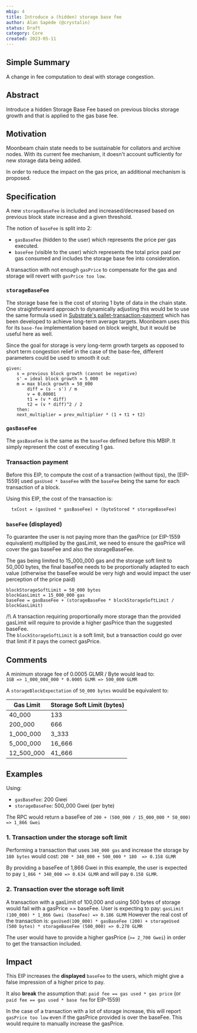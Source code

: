 ```yaml
---
mbip: 4
title: Introduce a (hidden) storage base fee
author: Alan Sapède (@crystalin)
status: Draft
category: Core
created: 2023-05-11
---
```



## Simple Summary
A change in fee computation to deal with storage congestion. 

## Abstract

Introduce a hidden Storage Base Fee based on previous blocks storage growth and that is applied
to the gas base fee.

## Motivation

Moonbeam chain state needs to be sustainable for collators and archive nodes. With its current
fee mechanism, it doesn't account sufficiently for new storage data being added.

In order to reduce the impact on the gas price, an additional mechanism is proposed. 

## Specification

A new `storageBaseFee` is included and increased/decreased based on previous block state increase
and a given threshold.

The notion of `baseFee` is split into 2:
- `gasBaseFee` (hidden to the user) which represents the price per gas executed.
- `baseFee` (visible to the user) which represents the total price paid per gas consumed and
includes the storage base fee into consideration.

A transaction with not enough `gasPrice` to compensate for the gas and storage will revert with
`gasPrice too low`.

### `storageBaseFee`

The storage base fee is the cost of storing 1 byte of data in the chain state. One straightforward
approach to dynamically adjusting this would be to use the same formula used in
[Substrate's pallet-transaction-payment](https://github.com/paritytech/substrate/blob/0046337664b221ff1072fb8f872f13a170babca9/frame/transaction-payment/src/lib.rs#L95)
which has been developed to achieve long-term average targets. Moonbeam uses this for its `base-fee`
implementation based on block weight, but it would be useful here as well.

Since the goal for storage is very long-term growth targets as opposed to short term congestion
relief in the case of the base-fee, different parameters could be used to smooth it out:

```
given:
    s = previous block growth (cannot be negative)
    s' = ideal block growth = 5_000
    m = max block growth = 50_000
        diff = (s - s') / m
        v = 0.00001
        t1 = (v * diff)
        t2 = (v * diff)^2 / 2
    then:
    next_multiplier = prev_multiplier * (1 + t1 + t2)
```

### `gasBaseFee`

The `gasBaseFee` is the same as the `baseFee` defined before this MBIP. It simply represent the cost
of executing 1 gas.

### Transaction payment

Before this EIP, to compute the cost of a transaction (without tips), the [EIP-1559]
used `gasUsed * baseFee` with the `baseFee` being the same for each transaction of a block.

Using this EIP, the cost of the transaction is:
```
  txCost = (gasUsed * gasBaseFee) + (byteStored * storageBaseFee)
```

### `baseFee` (displayed)

To guarantee the user is not paying more than the gasPrice (or EIP-1559 equivalent) multiplied
by the gasLimit, we need to ensure the gasPrice will cover the gas baseFee
and also the storageBaseFee.

The gas being limited to 15_000_000 gas and the storage soft limit to 50_000 bytes, the final
baseFee needs to be proportionally adapted to each value (otherwise the baseFee would be very high
and would impact the user perception of the price paid)

```
blockStorageSoftLimit = 50_000 bytes
blockGasLimit = 15_000_000 gas
baseFee = gasBaseFee + (storageBaseFee * blockStorageSoftLimit / blockGasLimit)
```

/!\ A transaction requiring proportionally more storage than the provided gasLimit
 will require to provide a higher gasPrice than the suggested baseFee.  
 The `blockStorageSoftLimit` is a soft limit, but a transaction
could go over that limit if it pays the correct gasPrice.

## Comments

A minimum storage fee of 0.0005 GLMR / Byte would lead to:  
`1GB => 1_000_000_000 * 0.0005 GLMR => 500_000 GLMR`

A `storageBlockExpectation` of `50_000 bytes` would be equivalent to:

| Gas Limit   | Storage Soft Limit (bytes) |
| ----------- | -------------------------- |
| 40_000      | 133                        |
| 200_000     | 666                        |
| 1_000_000   | 3_333                      |
| 5_000_000   | 16_666                     |
| 12_500_000  | 41_666                     |


## Examples 

Using:
* `gasBaseFee`: 200 Gwei
* `storageBaseFee`: 500_000 Gwei (per byte)

The RPC would return a baseFee of `200 + (500_000 / 15_000_000 * 50_000) => 1_866 Gwei` 

### 1. Transaction under the storage soft limit

Performing a transaction that uses `340_000 gas`
and increase the storage by `180 bytes` would cost: `200 * 340_000 + 500_000 * 180  => 0.158 GLMR`

By providing a baseFee of 1,866 Gwei in this example, the user is expected to pay `1_866 * 340_000 => 0.634 GLMR` and will pay `0.158 GLMR`. 


### 2. Transaction over the storage soft limit

A transaction with a gasLimit of 100,000 and using 500 bytes of storage would fail with a gasPrice
== baseFee.
User is expecting to pay: `gasLimit (100_000) * 1_866 Gwei (baseFee) => 0.186 GLMR`
However the real cost of the transaction is: `gasUsed(100_000) * gasBaseFee (200) + storageUsed (500 bytes) * storageBaseFee (500_000) => 0.270 GLMR`

The user would have to provide a higher gasPrice (`>= 2_700 Gwei`) in order to get the transaction
included.

## Impact

This EIP increases the **displayed** `baseFee` to the users, which might give a false impression of
a higher price to pay.

It also **break** the assumption that: `paid fee == gas used * gas price`
(or `paid fee == gas used * base fee` for EIP-1559)

In the case of a transaction with a lot of storage increase, this will report `gasPrice too low` 
even if the gasPrice provided is over the baseFee. 
This would require to manually increase the gasPrice.